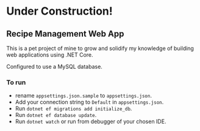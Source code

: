# Under Construction!

## Recipe Management Web App

This is a pet project of mine to grow and solidify my knowledge of building web applications using .NET Core. 

Configured to use a MySQL database. 

### To run 
- rename `appsettings.json.sample` to `appsettings.json`.
- Add your connection string to `Default` in `appsettings.json`.
- Run `dotnet ef migrations add initialize_db`.
- Run `dotnet ef database update`.
- Run `dotnet watch` or run from debugger of your chosen IDE.